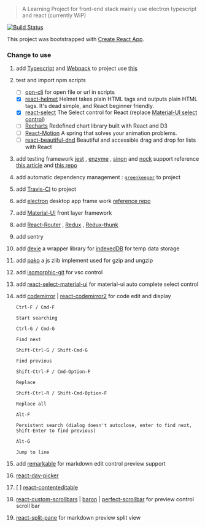 > A Learning Project for front-end stack mainly use electron typescript and react (currently WIP)

[![Build Status](https://travis-ci.org/engimaxp/sketch_coding.svg?branch=master)](https://travis-ci.org/engimaxp/sketch_coding)

This project was bootstrapped with [Create React App](https://github.com/facebook/create-react-app).

### Change to use

1. add [Typescript](https://www.tslang.cn/docs/handbook/react-&-webpack.html) and [Webpack](https://webpack.js.org/concepts/) to project use [this](https://www.tslang.cn/docs/handbook/react-&-webpack.html)

2. test and import npm scripts

    - [ ] [opn-cli](https://github.com/sindresorhus/opn-cli) for open file or url in scripts
    - [X] [react-helmet](https://github.com/nfl/react-helmet) Helmet takes plain HTML tags and outputs plain HTML tags. It's dead simple, and React beginner friendly.
    - [X] [react-select](https://github.com/JedWatson/react-select) The Select control for React (replace [Material-UI select control](https://material-ui.com/demos/selects/))
    - [ ] [Recharts](https://github.com/recharts/recharts) Redefined chart library built with React and D3
    - [ ] [React-Motion](https://github.com/chenglou/react-motion) A spring that solves your animation problems.
    - [ ] [react-beautiful-dnd](https://github.com/atlassian/react-beautiful-dnd) Beautiful and accessible drag and drop for lists with React

3. add testing framework [jest](https://github.com/facebook/jest) , [enzyme](https://github.com/airbnb/enzyme) , [sinon](https://github.com/sinonjs/sinon) and [nock](https://github.com/nock/nock) support reference [this article](https://github.com/the-road-to-learn-react/the-road-to-learn-react-chinese/blob/master/manuscript/chapter4-cn.md)  and [this repo](https://github.com/wfsm/electron-typescript-react-antd-boilerplate/)

4. add automatic dependency management : [`greenkeeper`](https://greenkeeper.io/) to project

5. add [Travis-CI](https://travis-ci.org/) to project

6. add [electron](https://electronjs.org/) desktop app frame work [reference repo](https://github.com/Leskd/electron-react-typescript)

7. add [Material-UI](https://material-ui.com/getting-started/usage/) front layer framework

8. add [React-Router]() , [Redux]() , [Redux-thunk]() 

9. add sentry 

10. add [dexie](https://github.com/dfahlander/Dexie.js/) a wrapper library for [indexedDB](https://developer.mozilla.org/en-US/docs/Web/API/IndexedDB_API) for temp data storage

11. add [pako]() a js zlib implement used for gzip and ungzip

12. add [isomorphic-git](https://github.com/isomorphic-git/isomorphic-git) for vsc control

13. add [react-select-material-ui](https://github.com/iulian-radu-at/react-select-material-ui) for material-ui auto complete select control

14. add [codemirror](https://github.com/codemirror/codemirror) | [react-codemirror2](https://github.com/scniro/react-codemirror2) for code edit and display

        Ctrl-F / Cmd-F
        
        Start searching
        
        Ctrl-G / Cmd-G
        
        Find next
        
        Shift-Ctrl-G / Shift-Cmd-G
        
        Find previous
        
        Shift-Ctrl-F / Cmd-Option-F
        
        Replace
        
        Shift-Ctrl-R / Shift-Cmd-Option-F
        
        Replace all
        
        Alt-F
        
        Persistent search (dialog doesn't autoclose, enter to find next, Shift-Enter to find previous)
        
        Alt-G
        
        Jump to line

15. add [remarkable](https://github.com/jonschlinkert/remarkable) for markdown edit control preview support

16. [react-day-picker](http://react-day-picker.js.org/)

17. [ ] [react-contenteditable](https://github.com/lovasoa/react-contenteditable)

18. [react-custom-scrollbars](https://github.com/malte-wessel/react-custom-scrollbars) | [baron](https://github.com/Diokuz/baron) | [perfect-scrollbar](https://github.com/mdbootstrap/perfect-scrollbar) for preview control scroll bar

19. [react-split-pane](https://github.com/tomkp/react-split-pane) for markdown preview split view
